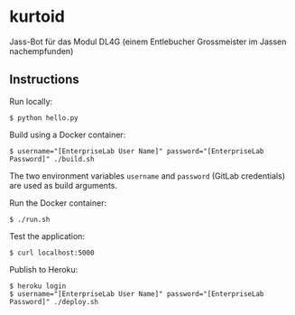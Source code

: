 # kurtoid

Jass-Bot für das Modul DL4G (einem Entlebucher Grossmeister im Jassen nachempfunden)

## Instructions

Run locally:

    $ python hello.py

Build using a Docker container:

    $ username="[EnterpriseLab User Name]" password="[EnterpriseLab Password]" ./build.sh

The two environment variables `username` and `password` (GitLab credentials) are used as build arguments.

Run the Docker container:

    $ ./run.sh

Test the application:

    $ curl localhost:5000

Publish to Heroku:

    $ heroku login
    $ username="[EnterpriseLab User Name]" password="[EnterpriseLab Password]" ./deploy.sh

